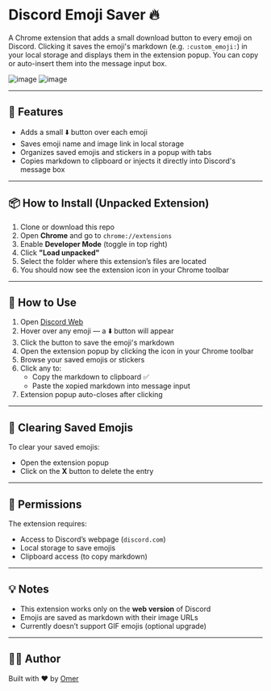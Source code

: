 # Discord Emoji Saver 🔥

A Chrome extension that adds a small download button to every emoji on Discord. Clicking it saves the emoji's markdown (e.g. `:custom_emoji:`) in your local storage and displays them in the extension popup. You can copy or auto-insert them into the message input box.

![image](https://github.com/user-attachments/assets/117d638b-ea21-4fbd-b300-f96be191212d)
![image](https://github.com/user-attachments/assets/a13404d1-5305-454e-85a0-b1cd1c9cf94c)


---

## 🚀 Features

- Adds a small ⬇️ button over each emoji
- Saves emoji name and image link in local storage
- Organizes saved emojis and stickers in a popup with tabs
- Copies markdown to clipboard or injects it directly into Discord's message box

---

## 📦 How to Install (Unpacked Extension)

1. Clone or download this repo
2. Open **Chrome** and go to `chrome://extensions`
3. Enable **Developer Mode** (toggle in top right)
4. Click **"Load unpacked"**
5. Select the folder where this extension’s files are located
6. You should now see the extension icon in your Chrome toolbar

---

## 🧠 How to Use

1. Open [Discord Web](https://discord.com)
2. Hover over any emoji — a ⬇️ button will appear
3. Click the button to save the emoji's markdown
4. Open the extension popup by clicking the icon in your Chrome toolbar
5. Browse your saved emojis or stickers
6. Click any to:
   - Copy the markdown to clipboard ✅
   - Paste the xopied markdown into message input
7. Extension popup auto-closes after clicking

---

## 🧼 Clearing Saved Emojis

To clear your saved emojis:
- Open the extension popup
- Click on the **X** button to delete the entry

---

## 🔐 Permissions

The extension requires:
- Access to Discord’s webpage (`discord.com`)
- Local storage to save emojis
- Clipboard access (to copy markdown)

---

## 💡 Notes

- This extension works only on the **web version** of Discord
- Emojis are saved as markdown with their image URLs
- Currently doesn’t support GIF emojis (optional upgrade)

---

## 🧑‍💻 Author

Built with ❤️ by [Omer](https://github.com/omerbhatti)
